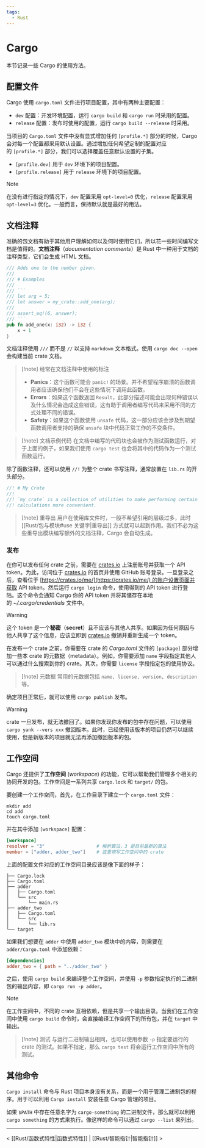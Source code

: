 ```yaml
---
tags:
  - Rust
---
```


# Cargo

本节记录一些 Cargo 的使用方法。

## 配置文件

Cargo 使用 `cargo.toml` 文件进行项目配置，其中有两种主要配置：
- `dev` 配置：开发环境配置，运行 `cargo build` 和 `cargo run` 时采用的配置。
- `release` 配置：发布时使用的配置，运行 `cargo build --release` 时采用。

当项目的 `Cargo.toml` 文件中没有显式增加任何 `[profile.*]` 部分的时候，Cargo 会对每一个配置都采用默认设置。通过增加任何希望定制的配置对应的 `[profile.*]` 部分，我们可以选择覆盖任意默认设置的子集。
- `[profile.dev]` 用于 `dev` 环境下的项目配置。
- `[profile.release]` 用于 `release` 环境下的项目配置。

> [!note]
> 在没有进行指定的情况下，`dev` 配置采用 `opt-level=0` 优化，`release` 配置采用 `opt-level=3` 优化。一般而言，保持默认就是最好的用法。

## 文档注释

准确的包文档有助于其他用户理解如何以及何时使用它们，所以花一些时间编写文档是值得的。**文档注释**（*documentation comments*）是 Rust 中一种用于文档的注释类型，它们会生成 HTML 文档。

```rust
/// Adds one to the number given.
///
/// # Examples
///
/// ```
/// let arg = 5;
/// let answer = my_crate::add_one(arg);
///
/// assert_eq!(6, answer);
/// ```
pub fn add_one(x: i32) -> i32 {
    x + 1
}
```

文档注释使用 `///` 而不是 `//` 以支持 `markdown` 文本格式。使用 `cargo doc --open` 会构建当前 crate 文档。

> [!note] 经常在文档注释中使用的标注
> - **Panics**：这个函数可能会 `panic!` 的场景。并不希望程序崩溃的函数调用者应该确保他们不会在这些情况下调用此函数。
> - **Errors**：如果这个函数返回 `Result`，此部分描述可能会出现何种错误以及什么情况会造成这些错误，这有助于调用者编写代码来采用不同的方式处理不同的错误。
> - **Safety**：如果这个函数使用 `unsafe` 代码，这一部分应该会涉及到期望函数调用者支持的确保 `unsafe` 块中代码正常工作的不变条件。

> [!note] 文档示例代码
> 在文档中编写的代码块也会被作为测试函数运行，对于上面的例子，如果我们使用 `cargo test` 也会将其中的代码作为一个测试函数运行。

除了函数注释，还可以使用 `//!` 为整个 crate 书写注释，通常放置在 `lib.rs` 的开头部分。

```rust
//! # My Crate
//!
//! `my_crate` is a collection of utilities to make performing certain
//! calculations more convenient.
```

> [!note] 重导出
> 用户在使用库文件时，一般不希望引用的层级过多，此时 [[Rust/包与模块#use 关键字|重导出]] 方式就可以起到作用。我们不必为这些重导出模块编写额外的文档注释，Cargo 会自动生成。

### 发布

在你可以发布任何 crate 之前，需要在 [crates.io](https://crates.io/) 上注册账号并获取一个 API token。为此，访问位于 [crates.io](https://crates.io/) 的首页并使用 GitHub 账号登录。一旦登录之后，查看位于 [https://crates.io/me/](https://crates.io/me/) 的账户设置页面并获取 API token。然后运行 `cargo login` 命令，使用得到的 API token 进行登陆。这个命令会通知 Cargo 你的 API token 并将其储存在本地的 *~/.cargo/credentials* 文件中。

> [!warning]
> 这个 token 是一个**秘密**（**secret**）且不应该与其他人共享。如果因为任何原因与他人共享了这个信息，应该立即到 [crates.io](https://crates.io/) 撤销并重新生成一个 token。

在发布一个 crate 之前，你需要在 crate 的 *Cargo.toml* 文件的 `[package]` 部分增加一些本 crate 的元数据（metadata）。例如，你需要添加 `name` 字段指定其他人可以通过什么搜索到你的 crate。其次，你需要 `license` 字段指定包的使用协议。

> [!note] 元数据
> 常用的元数据包括 `name, license, version, description` 等。

确定项目正常后，就可以使用 `cargo publish` 发布。

> [!warning]
> crate 一旦发布，就无法撤回了。如果你发现你发布的包中存在问题，可以使用 `cargo yank --vers xxx` 撤回版本。此时，已经使用该版本的项目仍然可以继续使用，但是新版本的项目就无法再添加撤回版本的包。

## 工作空间

Cargo 还提供了**工作空间** (*workspace*) 的功能，它可以帮助我们管理多个相关的协同开发的包。工作空间是一系列共享 `cargo.lock` 和 `target/` 的包。

要创建一个工作空间，首先，在工作目录下建立一个 `cargo.toml` 文件：
```shell
mkdir add
cd add
touch cargo.toml
```
并在其中添加 `[workspace]` 配置：
```toml
[workspace]
resolver = "3"                   # 解析算法，3 是目前最新的算法
member = ["adder, adder_two"]    # 这里填写工作空间中的 crate
```
上面的配置文件对应的工作空间目录应该是像下面的样子：
```shell
├── Cargo.lock
├── Cargo.toml
├── adder
│   ├── Cargo.toml
│   └── src
│       └── main.rs
├── adder_two
│   ├── Cargo.toml
│   └── src
│       └── lib.rs
└── target
```

如果我们想要在 `adder` 中使用 `adder_two` 模块中的内容，则需要在 `adder/Cargo.toml` 中添加依赖：
```toml
[dependencies]
adder_two = { path = "../adder_two" }
```

之后，使用 `cargo build` 来编译整个工作空间，并使用 `-p` 参数指定执行的二进制包的输出内容，即 `cargo run -p adder`。

> [!note]
> 在工作空间中，不同的 crate 互相依赖，但是共享一个输出目录。当我们在工作空间中使用 `cargo build` 命令时，会直接编译工作空间下的所有包，并在 `target` 中输出。

> [!note] 测试
> 与运行二进制输出相同，也可以使用参数 `-p` 指定要运行的 crate 的测试。如果不指定，那么 `cargo test` 将会运行工作空间中所有的测试。

## 其他命令

`Cargo install` 命令与 Rust 项目本身没有关系，而是一个用于管理二进制包的程序。用于可以利用 `Cargo install` 安装任意 Cargo 管理的项目。

如果 `$PATH` 中存在任意名字为 `cargo-something` 的二进制文件，那么就可以利用 `cargo something` 的方式来执行。像这样的命令可以通过 `cargo --list` 来列出。

---
< [[Rust/函数式特性|函数式特性]] | [[Rust/智能指针|智能指针]] >
